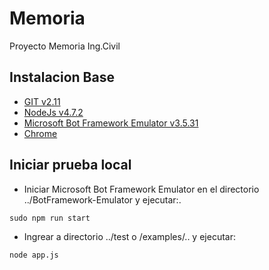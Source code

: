 # Memoria
Proyecto Memoria Ing.Civil

## Instalacion Base
- [GIT v2.11](https://www.digitalocean.com/community/tutorials/how-to-install-git-on-ubuntu-14-04)
- [NodeJs v4.7.2](https://www.digitalocean.com/community/tutorials/how-to-install-node-js-on-ubuntu-16-04)
- [Microsoft Bot Framework Emulator v3.5.31](https://github.com/Microsoft/BotFramework-Emulator/wiki/How-to-Contribute#clone-and-build)
- [Chrome](https://www.google.com/chrome/browser/desktop/)

## Iniciar prueba local
- Iniciar Microsoft Bot Framework Emulator en el directorio ../BotFramework-Emulator y ejecutar:.
```
sudo npm run start
```
- Ingrear a directorio ../test o /examples/.. y ejecutar:
```
node app.js
```